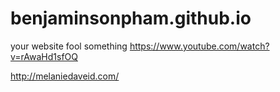 # benjaminsonpham.github.io
your website fool something
https://www.youtube.com/watch?v=rAwaHd1sfOQ


http://melaniedaveid.com/


